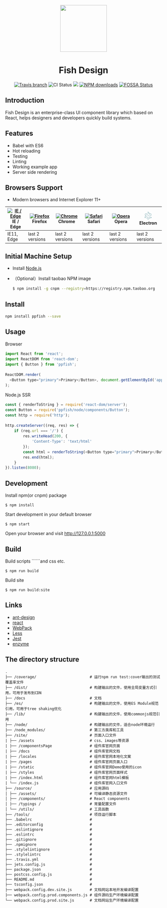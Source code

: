 <p align="center">
  <a href="https://nsfi.github.io/ppfish-components/#/home">
    <img width="150" height="150" src="//ysf.qiyukf.net/kornketgjocydxcldzywnyfdtclwugdl">
  </a>
</p>

<h1 align="center">Fish Design</h1>

<div align="center">

[![Travis branch](https://api.travis-ci.org/NSFI/ppfish-components.svg?branch=master)](https://www.travis-ci.org/NSFI/ppfish-components) ![CI Status](https://github.com/NSFI/ppfish-components/workflows/test/badge.svg) [![](https://badgen.net/npm/v/ppfish?icon=npm)](https://www.npmjs.com/package/ppfish) [![NPM downloads](http://img.shields.io/npm/dm/ppfish.svg?style=flat-square)](https://www.npmjs.com/package/ppfish) [![FOSSA Status](https://app.fossa.io/api/projects/git%2Bgithub.com%2FNSFI%2Fppfish-components.svg?type=shield)](https://app.fossa.io/projects/git%2Bgithub.com%2FNSFI%2Fppfish-components?ref=badge_shield)

</div>


## Introduction

Fish Design is an enterprise-class UI component library which based on React, helps designers and developers quickly build systems.

## Features

- Babel with ES6
- Hot reloading
- Testing
- Linting
- Working example app
- Server side rendering

## Browsers Support

- Modern browsers and Internet Explorer 11+

| [<img src="https://raw.githubusercontent.com/alrra/browser-logos/master/src/edge/edge_48x48.png" alt="IE / Edge" width="24px" height="24px" />](http://godban.github.io/browsers-support-badges/)</br>IE / Edge | [<img src="https://raw.githubusercontent.com/alrra/browser-logos/master/src/firefox/firefox_48x48.png" alt="Firefox" width="24px" height="24px" />](http://godban.github.io/browsers-support-badges/)</br>Firefox | [<img src="https://raw.githubusercontent.com/alrra/browser-logos/master/src/chrome/chrome_48x48.png" alt="Chrome" width="24px" height="24px" />](http://godban.github.io/browsers-support-badges/)</br>Chrome | [<img src="https://raw.githubusercontent.com/alrra/browser-logos/master/src/safari/safari_48x48.png" alt="Safari" width="24px" height="24px" />](http://godban.github.io/browsers-support-badges/)</br>Safari | [<img src="https://raw.githubusercontent.com/alrra/browser-logos/master/src/opera/opera_48x48.png" alt="Opera" width="24px" height="24px" />](http://godban.github.io/browsers-support-badges/)</br>Opera | [<img src="https://raw.githubusercontent.com/alrra/browser-logos/master/src/electron/electron_48x48.png" alt="Electron" width="24px" height="24px" />](http://godban.github.io/browsers-support-badges/)</br>Electron |
| --------------------------------------------------------------------------------------------------------------------------------------------------------------------------------------------------------------- | ----------------------------------------------------------------------------------------------------------------------------------------------------------------------------------------------------------------- | ------------------------------------------------------------------------------------------------------------------------------------------------------------------------------------------------------------- | ------------------------------------------------------------------------------------------------------------------------------------------------------------------------------------------------------------- | --------------------------------------------------------------------------------------------------------------------------------------------------------------------------------------------------------- | --------------------------------------------------------------------------------------------------------------------------------------------------------------------------------------------------------------------- |
| IE11, Edge                                                                                                                                                                                           | last 2 versions                                                                                                                                                                                                   | last 2 versions                                                                                                                                                                                               | last 2 versions                                                                                                                                                                                               | last 2 versions                                                                                                                                                                                           | last 2 versions                                                                                                                                                                                                       |

## Initial Machine Setup

- Install [Node.js](https://nodejs.org/en/)
- （Optional）Install taobao NPM image

   ```bash
   $ npm install -g cnpm --registry=https://registry.npm.taobao.org
   ```

## Install

```bash
npm install ppfish --save
```

## Usage

  Browser
  ```js
  import React from 'react';
  import ReactDOM from 'react-dom';
  import { Button } from 'ppfish';

  ReactDOM.render(
    <Button type="primary">Primary</Button>, document.getElementById('app')
  );

  ```

  Node.js SSR
  ```js
  const { renderToString } = require('react-dom/server');
  const Button = require('ppfish/node/components/Button');
  const http = require('http');

  http.createServer((req, res) => {
      if (req.url === '/') {
          res.writeHead(200, {
              'Content-Type': 'text/html'
          });
          const html = renderToString(<Button type="primary">Primary</Button>);
          res.end(html);
      }
  }).listen(8080);
  ```

## Development

  Install npm(or cnpm) package
  ```
  $ npm install
  ```
  
  Start development in your default browser
  ```
  $ npm start
  ```
  
Open your browser and visit http://127.0.0.1:5000

## Build

  Build scripts ``````and css etc.
  ```
  $ npm run build
  ```

  Build site
  ```
  $ npm run build:site
  ```

## Links

- [ant-design](http://ant.design/)
- [react](https://github.com/facebook/react)
- [WebPack](http://webpack.github.io/docs/)
- [Less](https://github.com/less/less.js)
- [Jest](https://facebook.github.io/jest/)
- [enzyme](https://github.com/airbnb/enzyme/blob/master/docs/api/mount.md)


## The directory structure

```
.
├── /coverage/                        # 运行npm run test:cover输出的测试覆盖率文件
├── /dist/                            # 构建输出的文件，使用全局变量方式引用，可用于发布到CDN
├── /docs                             # 文档
├── /es/                              # 构建输出的文件，使用ES Module规范引用，可用于tree shaking优化
├── /lib/                             # 构建输出的文件，使用commonjs规范引用
├── /node/                            # 构建输出的文件，适合node环境运行
├── /node_modules/                    # 第三方类库和工具
├── /site/                            # 页面入口文件
| ├── /assets                         # css、images等资源
| ├── /componentsPage                 # 组件库官网页面
| ├── /docs                           # 组件库官网文档
| ├── /locales                        # 组件库官网本地化文案
| ├── /pages                          # 组件库官网页面入口
| ├── /static                         # 组件库官网Demo使用的icon
| ├── /styles                         # 组件库官网页面样式
| ├── /index.html                     # 组件库官网html模板
| └── /index.js                       # 组件库官网入口文件
├── /source/                          # 应用源码
│ ├── /assets/                        # 可编译静态资源文件
│ ├── /components/                    # React components
│ ├── /typings /                      # 常量配置文件
│ └── /utils/                         # 工具函数
├── /tools/                           # 项目运行脚本
├── .babelrc                          # 
├── .editorconfig                     # 
├── .eslintignore                     # 
├── .eslintrc                         # 
├── .gitignore                        # 
├── .npmignore                        # 
├── .stylelintignore                  # 
├── .stylelintrc                      # 
├── .travis.yml                       # 
├── jets.config.js                    # 
├── package.json                      # 
├── postcss.config.js                 # 
├── README.md                         # 
├── tsconfig.json                     # 
├── webpack.config.dev.site.js        # 文档网站本地开发编译配置
├── webpack.config.prod.components.js # 组件源码生产环境编译配置
└── webpack.config.prod.site.js       # 文档网站生产环境编译配置
```

